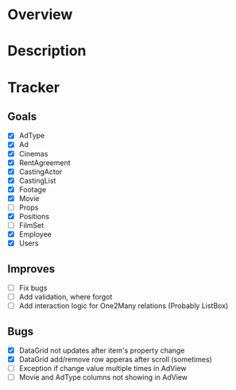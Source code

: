 # Overview 

# Description

# Tracker
                                    
## Goals
- [x] AdType
- [x] Ad
- [x] Cinemas
- [x] RentAgreement
- [x] CastingActor
- [x] CastingList
- [x] Footage
- [x] Movie
- [ ] Props
- [x] Positions
- [ ] FilmSet
- [x] Employee
- [x] Users

## Improves
- [ ] Fix bugs
- [ ] Add validation, where forgot
- [ ] Add interaction logic for One2Many relations (Probably ListBox)

## Bugs
- [x] DataGrid not updates after item's property change
- [x] DataGrid add/remove row apperas after scroll (sometimes)
- [ ] Exception if change value multiple times in AdView
- [ ] Movie and AdType columns not showing in AdView